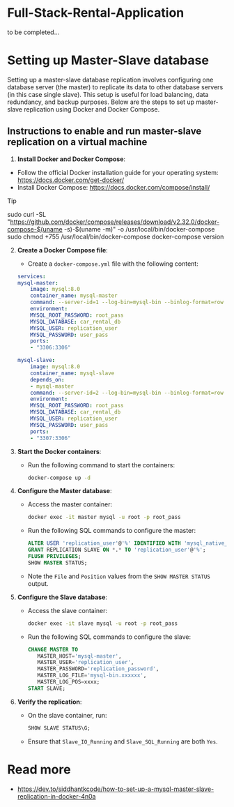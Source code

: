 # Full-Stack-Rental-Application
to be completed...

# Setting up Master-Slave database
Setting up a master-slave database replication involves configuring one database server (the master) to replicate its data to other database servers (in this case single slave). This setup is useful for load balancing, data redundancy, and backup purposes. Below are the steps to set up master-slave replication using Docker and Docker Compose.

## Instructions to enable and run master-slave replication on a virtual machine

1. **Install Docker and Docker Compose**:
- Follow the official Docker installation guide for your operating system: https://docs.docker.com/get-docker/
- Install Docker Compose: https://docs.docker.com/compose/install/

> [!TIP]
> sudo curl -SL "https://github.com/docker/compose/releases/download/v2.32.0/docker-compose-$(uname -s)-$(uname -m)" -o /usr/local/bin/docker-compose
> sudo chmod +755 /usr/local/bin/docker-compose
> docker-compose version

2. **Create a Docker Compose file**:
    - Create a `docker-compose.yml` file with the following content:
    ```yaml
    services:
    mysql-master:
        image: mysql:8.0
        container_name: mysql-master
        command: --server-id=1 --log-bin=mysql-bin --binlog-format=row
        environment:
        MYSQL_ROOT_PASSWORD: root_pass
        MYSQL_DATABASE: car_rental_db
        MYSQL_USER: replication_user
        MYSQL_PASSWORD: user_pass
        ports:
        - "3306:3306"

    mysql-slave:
        image: mysql:8.0
        container_name: mysql-slave
        depends_on:
        - mysql-master
        command: --server-id=2 --log-bin=mysql-bin --binlog-format=row
        environment:
        MYSQL_ROOT_PASSWORD: root_pass
        MYSQL_DATABASE: car_rental_db
        MYSQL_USER: replication_user
        MYSQL_PASSWORD: user_pass
        ports:
        - "3307:3306"
    ```

3. **Start the Docker containers**:
   - Run the following command to start the containers:
     ```sh
     docker-compose up -d
     ```

4. **Configure the Master database**:
   - Access the master container:
     ```sh
     docker exec -it master mysql -u root -p root_pass
     ```
   - Run the following SQL commands to configure the master:
     ```sql
     ALTER USER 'replication_user'@'%' IDENTIFIED WITH 'mysql_native_password' BY 'replication_password';
     GRANT REPLICATION SLAVE ON *.* TO 'replication_user'@'%';
     FLUSH PRIVILEGES;
     SHOW MASTER STATUS;
     ```
   - Note the `File` and `Position` values from the `SHOW MASTER STATUS` output.

5. **Configure the Slave database**:
   - Access the slave container:
     ```sh
     docker exec -it slave mysql -u root -p root_pass
     ```
   - Run the following SQL commands to configure the slave:
     ```sql
     CHANGE MASTER TO
        MASTER_HOST='mysql-master',
        MASTER_USER='replication_user',
        MASTER_PASSWORD='replication_password',
        MASTER_LOG_FILE='mysql-bin.xxxxxx',
        MASTER_LOG_POS=xxxx;
     START SLAVE;
     ```

6. **Verify the replication**:
   - On the slave container, run:
     ```sql
     SHOW SLAVE STATUS\G;
     ```
   - Ensure that `Slave_IO_Running` and `Slave_SQL_Running` are both `Yes`.

# Read more
- https://dev.to/siddhantkcode/how-to-set-up-a-mysql-master-slave-replication-in-docker-4n0a